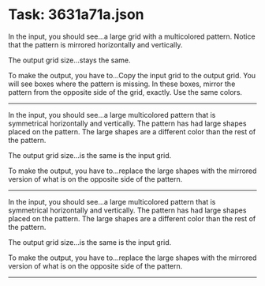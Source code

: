 # Task: 3631a71a.json

In the input, you should see...a large grid with a multicolored pattern. Notice that the pattern is mirrored horizontally and vertically.

The output grid size...stays the same.

To make the output, you have to...Copy the input grid to the output grid. You will see boxes where the pattern is missing. In these boxes, mirror the pattern from the opposite side of the grid, exactly. Use the same colors.

---

In the input, you should see...a large multicolored pattern that is symmetrical horizontally and vertically. The pattern has had large shapes placed on the pattern. The large shapes are a different color than the rest of the pattern.

The output grid size...is the same is the input grid.

To make the output, you have to...replace the large shapes with the mirrored version of what is on the opposite side of the pattern.

---

In the input, you should see...a large multicolored pattern that is symmetrical horizontally and vertically. The pattern has had large shapes placed on the pattern. The large shapes are a different color than the rest of the pattern.

The output grid size...is the same is the input grid.

To make the output, you have to...replace the large shapes with the mirrored version of what is on the opposite side of the pattern.

---

